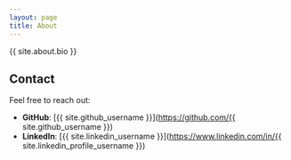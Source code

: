 ```yaml
---
layout: page
title: About
---
```


{{ site.about.bio }}

## Contact

Feel free to reach out:

- **GitHub**: [{{ site.github_username }}](https://github.com/{{ site.github_username }})
- **LinkedIn**: [{{ site.linkedin_username }}](https://www.linkedin.com/in/{{ site.linkedin_profile_username }})

